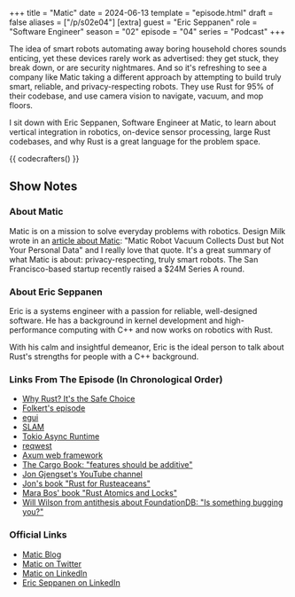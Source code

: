 +++
title = "Matic"
date = 2024-06-13
template = "episode.html"
draft = false
aliases = ["/p/s02e04"]
[extra]
guest = "Eric Seppanen"
role = "Software Engineer"
season = "02"
episode = "04"
series = "Podcast"
+++

<div><script id="letscast-player-4581d80f" src="https://letscast.fm/podcasts/rust-in-production-82281512/episodes/rust-in-production-ep-11-matic-s-eric-seppanen-d520caf8-fa28-43d4-863e-a3360e1b53d3/player.js?size=s"></script></div>

The idea of smart robots automating away boring household chores 
sounds enticing, yet these devices rarely work as advertised:
they get stuck, they break down, or are security nightmares.
And so it's refreshing to see a company like Matic taking a 
different approach by attempting to build truly smart, reliable,
and privacy-respecting robots. They use Rust for 95% of their codebase,
and use camera vision to navigate, vacuum, and mop floors.

I sit down with Eric Seppanen, Software Engineer at Matic, to learn
about vertical integration in robotics, on-device sensor processing,
large Rust codebases, and why Rust is a great language for the problem space.

<!-- more -->

{{ codecrafters() }}

## Show Notes

### About Matic

Matic is on a mission to solve everyday problems with robotics.
Design Milk wrote in an [article about Matic](https://design-milk.com/matic-robot-vacuum-collects-dust-but-not-your-personal-data/): "Matic Robot Vacuum Collects Dust but Not Your Personal Data"
and I really love that quote. It's a great summary of what Matic is about:
privacy-respecting, truly smart robots.
The San Francisco-based startup recently raised a $24M Series A round.


### About Eric Seppanen

Eric is a systems engineer with a passion for reliable, well-designed software.
He has a background in kernel development and high-performance computing with C++ and now works on robotics with Rust. 

With his calm and insightful demeanor, Eric is the ideal person to talk about Rust's strengths for people with a C++ background.

### Links From The Episode (In Chronological Order)

- [Why Rust? It's the Safe Choice](https://maticrobots.com/blog/why-rust-its-the-safe-choice/)
- [Folkert's episode](https://corrode.dev/podcast/s01e05-tweede-golf/)
- [egui](https://www.egui.rs/)
- [SLAM](https://en.wikipedia.org/wiki/Simultaneous_localization_and_mapping)
- [Tokio Async Runtime](https://tokio.rs/)
- [reqwest](https://github.com/seanmonstar/reqwest)
- [Axum web framework](https://github.com/tokio-rs/axum)
- [The Cargo Book: "features should be additive"](https://doc.rust-lang.org/cargo/reference/features.html#feature-unification)
- [Jon Gjengset's YouTube channel](https://www.youtube.com/c/JonGjengset)
- [Jon's book "Rust for Rusteaceans"](https://rust-for-rustaceans.com/)
- [Mara Bos' book "Rust Atomics and Locks"](https://marabos.nl/atomics/)
- [Will Wilson from antithesis about FoundationDB: "Is something bugging you?"](https://antithesis.com/blog/is_something_bugging_you/)

### Official Links

- [Matic Blog](https://maticrobots.com/blog/)
- [Matic on Twitter](https://twitter.com/maticrobots)
- [Matic on LinkedIn](https://www.linkedin.com/company/maticrobots/)
- [Eric Seppanen on LinkedIn](https://www.linkedin.com/in/eric-seppanen-0b1b3b1/)
